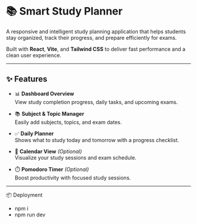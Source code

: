 # 📚 Smart Study Planner

A responsive and intelligent study planning application that helps students stay organized, track their progress, and prepare efficiently for exams.

Built with **React**, **Vite**, and **Tailwind CSS** to deliver fast performance and a clean user experience.

---

## ✨ Features

- 📊 **Dashboard Overview**  
  View study completion progress, daily tasks, and upcoming exams.

- 📚 **Subject & Topic Manager**  
  Easily add subjects, topics, and exam dates.


- ✅ **Daily Planner**  
  Shows what to study today and tomorrow with a progress checklist.

- 📅 **Calendar View** *(Optional)*  
  Visualize your study sessions and exam schedule.

- ⏱️ **Pomodoro Timer** *(Optional)*  
  Boost productivity with focused study sessions.

---

📦 Deployment
- npm i 
- npm run dev
